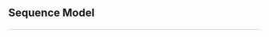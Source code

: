 <style>hr{opacity: 20%; height: 1px!important; margin-bottom:0px!important</style>


## Sequence Model <hr>
